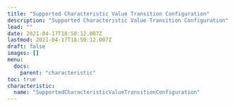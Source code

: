 ```yaml
---
title: "Supported Characteristic Value Transition Configuration"
description: "Supported Characteristic Value Transition Configuration"
lead: ""
date: 2021-04-17T18:50:12.007Z
lastmod: 2021-04-17T18:50:12.007Z
draft: false
images: []
menu:
  docs:
    parent: "characteristic"
toc: true
characteristic:
  name: "SupportedCharacteristicValueTransitionConfiguration"
---
```

